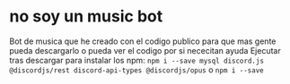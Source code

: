 # no soy un music bot
Bot de musica que he creado con el codigo publico para que mas gente pueda descargarlo o pueda ver el codigo por si nececitan ayuda
Ejecutar tras descargar para instalar los npm:
```npm i --save mysql discord.js @discordjs/rest discord-api-types @discordjs/opus```
o
```npm i --save```
